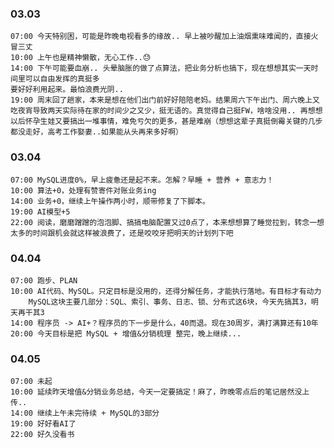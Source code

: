 
### 03.03

	07:00 今天特别困，可能是昨晚电视看多的缘故.. 早上被吵醒加上油烟熏味难闻的，直接火冒三丈
	10:00 上午也是精神懒散，无心工作..😓
	14:00 下午可能要血崩.. 头晕脑胀的做了点算法，把业务分析也搞下，现在想想其实一天时间里可以自由发挥的真挺多
	要好好利用起来。最怕浪费光阴..
	19:00 周末回了趟家，本来是想在他们出门前好好陪陪老妈。结果周六下午出门、周六晚上又吃夜宵导致两天实际待在家的时间少之又少，挺无语的。真觉得自己挺FW，啥啥没用.. 再想想以后怀孕生娃又要搞出一堆事情，难免亏欠的更多，甚是难崩（想想这辈子真挺倒霉关键的几步都没走好，高考工作娶妻..如果能从头再来多好啊）


### 03.04

	07:00 MySQL进度0%，早上疲惫还是起不来。怎解？早睡 + 营养 + 意志力！
	10:00 算法+0，处理有赞寄件对账业务ing
	14:00 业务+0，继续上午操作两小时，顺带修复了下脚本。
	19:00 AI模型+5
	22:00 阅读，磨磨蹭蹭的泡泡脚、搞搞电脑配置又过0点了，本来想想算了睡觉拉到，转念一想太多的时间跟机会就这样被浪费了，还是咬咬牙把明天的计划列下吧


### 04.04

	07:00 跑步、PLAN
	10:00 AI代码、MySQL。只定目标是没用的，还得分解任务，才能执行落地。有目标才有动力
		MySQL这块主要几部分：SQL、索引、事务、日志、锁、分布式这6块，今天先搞其3，明天再干其3
	14:00 程序员 -> AI+？程序员的下一步是什么，40而退。现在30周岁，满打满算还有10年
	20:00 今天目标是把 MySQL + 增值&分销梳理 整完，晚上继续... 


### 04.05

	07:00 未起
	10:00 延续昨天增值&分销业务总结，今天一定要搞定！麻了，昨晚零点后的笔记居然没上传..
	14:00 继续上午未完待续 + MySQL的3部分
	19:00 好好看AI了
	22:00 好久没看书

